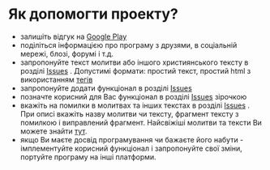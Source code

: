 # Як допомогти проекту? #

  * залишіть відгук на [Google Play](https://play.google.com/store/apps/details?id=com.tshevchuk.prayer)
  * поділіться інформацією про програму з друзями, в соціальній мережі, блозі, форумі і т.д.
  * запропонуйте текст молитви або іншого християнського тексту в розділі [Issues](https://code.google.com/p/prayerbook/issues/list) . Допустимі формати: простий текст, простий html з використанням [тегів](http://commonsware.com/blog/Android/2010/05/26/html-tags-supported-by-textview.html)
  * запропонуйте додати функціонал в розділі [Issues](https://code.google.com/p/prayerbook/issues/list)
  * позначте корисний для Вас функціонал в розділі [Issues](https://code.google.com/p/prayerbook/issues/list) зірочкою
  * вкажіть на помилки в молитвах та інших текстах в розділі [Issues](https://code.google.com/p/prayerbook/issues/list) . При описі вкажіть назву молитви чи тексту, фрагмент тексту з помилкою і виправлений фрагмент. Найсвіжіші молитви та тексти Ви можете знайти [тут](https://code.google.com/p/prayerbook/source/browse/#git%2FPrayerBook%2Fassets).
  * якщо Ви маєте досвід програмування чи бажаєте його набути - імплементуйте корисний функціонал і запропонуйте свої зміни, портуйте програму на інші платформи.